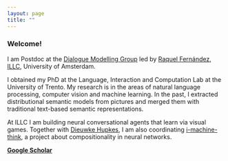 ```yaml
---
layout: page
title: ""
---
```



### Welcome!

I am Postdoc at the 
[Dialogue Modelling Group](https://staff.fnwi.uva.nl/r.fernandezrovira/dialogue-group.php)
led by [Raquel Fernández](https://staff.fnwi.uva.nl/r.fernandezrovira/), [ILLC](http://www.illc.uva.nl/), 
University of Amsterdam.

I obtained my PhD at the Language, Interaction and Computation Lab at the 
University of Trento. My research is in the areas of natural language 
processing, computer vision and machine learning. In the past, I extracted distributional semantic models from pictures and 
merged them with traditional text-based semantic representations. 

At ILLC I am building 
neural conversational agents that learn via visual games. Together with 
[Dieuwke Hupkes](http://dieuwkehupkes.nl/),
I am also coordinating [i-machine-think](http://i-machine-think.github.io/), 
a project about compositionality in neural networks. 

**[Google Scholar](https://scholar.google.com/citations?user=Oyb3NYgAAAAJ&hl=en)**
